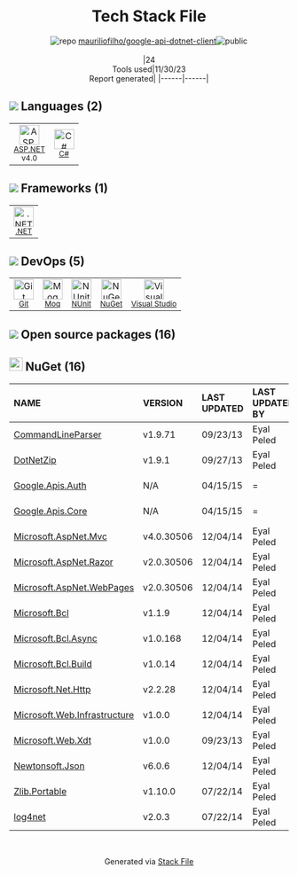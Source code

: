 <!--
&lt;--- Readme.md Snippet without images Start ---&gt;
## Tech Stack
mauriliofilho/google-api-dotnet-client is built on the following main stack:

- [.NET](http://www.microsoft.com/net/) – Frameworks (Full Stack)
- [C#](http://csharp.net) – Languages
- [Visual Studio](http://msdn.microsoft.com/en-us/vstudio/aa718325.aspx) – Integrated Development Environment
- [Moq](https://github.com/Moq/moq4) – Testing Frameworks
- [NUnit](http://www.nunit.org/) – Testing Frameworks
- [ASP.NET](https://www.asp.net/) – Languages

Full tech stack [here](/techstack.md)

&lt;--- Readme.md Snippet without images End ---&gt;

&lt;--- Readme.md Snippet with images Start ---&gt;
## Tech Stack
mauriliofilho/google-api-dotnet-client is built on the following main stack:

- <img width='25' height='25' src='https://img.stackshare.io/service/1014/IoPy1dce_400x400.png' alt='.NET'/> [.NET](http://www.microsoft.com/net/) – Frameworks (Full Stack)
- <img width='25' height='25' src='https://img.stackshare.io/service/1015/1200px-C_Sharp_wordmark.svg.png' alt='C#'/> [C#](http://csharp.net) – Languages
- <img width='25' height='25' src='https://img.stackshare.io/service/1451/SR2hUhQN.png' alt='Visual Studio'/> [Visual Studio](http://msdn.microsoft.com/en-us/vstudio/aa718325.aspx) – Integrated Development Environment
- <img width='25' height='25' src='https://img.stackshare.io/service/1628/1434934.png' alt='Moq'/> [Moq](https://github.com/Moq/moq4) – Testing Frameworks
- <img width='25' height='25' src='https://img.stackshare.io/service/2371/jZ6MYx5Y_400x400.png' alt='NUnit'/> [NUnit](http://www.nunit.org/) – Testing Frameworks
- <img width='25' height='25' src='https://img.stackshare.io/service/6755/2c45151a4a11d3a3c8e71bb34dd069d6_400x400.png' alt='ASP.NET'/> [ASP.NET](https://www.asp.net/) – Languages

Full tech stack [here](/techstack.md)

&lt;--- Readme.md Snippet with images End ---&gt;
-->
<div align="center">

# Tech Stack File
![](https://img.stackshare.io/repo.svg "repo") [mauriliofilho/google-api-dotnet-client](https://github.com/mauriliofilho/google-api-dotnet-client)![](https://img.stackshare.io/public_badge.svg "public")
<br/><br/>
|24<br/>Tools used|11/30/23 <br/>Report generated|
|------|------|
</div>

## <img src='https://img.stackshare.io/languages.svg'/> Languages (2)
<table><tr>
  <td align='center'>
  <img width='36' height='36' src='https://img.stackshare.io/service/6755/2c45151a4a11d3a3c8e71bb34dd069d6_400x400.png' alt='ASP.NET'>
  <br>
  <sub><a href="https://www.asp.net/">ASP.NET</a></sub>
  <br>
  <sub>v4.0</sub>
</td>

<td align='center'>
  <img width='36' height='36' src='https://img.stackshare.io/service/1015/1200px-C_Sharp_wordmark.svg.png' alt='C#'>
  <br>
  <sub><a href="http://csharp.net">C#</a></sub>
  <br>
  <sub></sub>
</td>

</tr>
</table>

## <img src='https://img.stackshare.io/frameworks.svg'/> Frameworks (1)
<table><tr>
  <td align='center'>
  <img width='36' height='36' src='https://img.stackshare.io/service/1014/IoPy1dce_400x400.png' alt='.NET'>
  <br>
  <sub><a href="http://www.microsoft.com/net/">.NET</a></sub>
  <br>
  <sub></sub>
</td>

</tr>
</table>

## <img src='https://img.stackshare.io/devops.svg'/> DevOps (5)
<table><tr>
  <td align='center'>
  <img width='36' height='36' src='https://img.stackshare.io/service/1046/git.png' alt='Git'>
  <br>
  <sub><a href="http://git-scm.com/">Git</a></sub>
  <br>
  <sub></sub>
</td>

<td align='center'>
  <img width='36' height='36' src='https://img.stackshare.io/service/1628/1434934.png' alt='Moq'>
  <br>
  <sub><a href="https://github.com/Moq/moq4">Moq</a></sub>
  <br>
  <sub></sub>
</td>

<td align='center'>
  <img width='36' height='36' src='https://img.stackshare.io/service/2371/jZ6MYx5Y_400x400.png' alt='NUnit'>
  <br>
  <sub><a href="http://www.nunit.org/">NUnit</a></sub>
  <br>
  <sub></sub>
</td>

<td align='center'>
  <img width='36' height='36' src='https://img.stackshare.io/service/2637/6I3oEOP4_400x400.jpg' alt='NuGet'>
  <br>
  <sub><a href="https://www.nuget.org/">NuGet</a></sub>
  <br>
  <sub></sub>
</td>

<td align='center'>
  <img width='36' height='36' src='https://img.stackshare.io/service/1451/SR2hUhQN.png' alt='Visual Studio'>
  <br>
  <sub><a href="http://msdn.microsoft.com/en-us/vstudio/aa718325.aspx">Visual Studio</a></sub>
  <br>
  <sub></sub>
</td>

</tr>
</table>


## <img src='https://img.stackshare.io/group.svg' /> Open source packages (16)</h2>

## <img width='24' height='24' src='https://img.stackshare.io/service/2637/6I3oEOP4_400x400.jpg'/> NuGet (16)

|NAME|VERSION|LAST UPDATED|LAST UPDATED BY|LICENSE|VULNERABILITIES|
|:------|:------|:------|:------|:------|:------|
|[CommandLineParser](https://www.nuget.org/CommandLineParser)|v1.9.71|09/23/13|Eyal Peled |MIT|N/A|
|[DotNetZip](https://www.nuget.org/DotNetZip)|v1.9.1|09/27/13|Eyal Peled |Other|[CVE-2018-1002205](https://github.com/advisories/GHSA-7378-6268-4278) (High)|
|[Google.Apis.Auth](https://www.nuget.org/Google.Apis.Auth)|N/A|04/15/15|= |Apache-2.0|N/A|
|[Google.Apis.Core](https://www.nuget.org/Google.Apis.Core)|N/A|04/15/15|= |Apache-2.0|N/A|
|[Microsoft.AspNet.Mvc](https://www.nuget.org/Microsoft.AspNet.Mvc)|v4.0.30506|12/04/14|Eyal Peled |Apache-2.0|N/A|
|[Microsoft.AspNet.Razor](https://www.nuget.org/Microsoft.AspNet.Razor)|v2.0.30506|12/04/14|Eyal Peled |Apache-2.0|N/A|
|[Microsoft.AspNet.WebPages](https://www.nuget.org/Microsoft.AspNet.WebPages)|v2.0.30506|12/04/14|Eyal Peled |Apache-2.0|N/A|
|[Microsoft.Bcl](https://www.nuget.org/Microsoft.Bcl)|v1.1.9|12/04/14|Eyal Peled |N/A|N/A|
|[Microsoft.Bcl.Async](https://www.nuget.org/Microsoft.Bcl.Async)|v1.0.168|12/04/14|Eyal Peled |N/A|N/A|
|[Microsoft.Bcl.Build](https://www.nuget.org/Microsoft.Bcl.Build)|v1.0.14|12/04/14|Eyal Peled |N/A|N/A|
|[Microsoft.Net.Http](https://www.nuget.org/Microsoft.Net.Http)|v2.2.28|12/04/14|Eyal Peled |Apache-2.0|N/A|
|[Microsoft.Web.Infrastructure](https://www.nuget.org/Microsoft.Web.Infrastructure)|v1.0.0|12/04/14|Eyal Peled |N/A|N/A|
|[Microsoft.Web.Xdt](https://www.nuget.org/Microsoft.Web.Xdt)|v1.0.0|09/23/13|Eyal Peled |N/A|N/A|
|[Newtonsoft.Json](https://www.nuget.org/Newtonsoft.Json)|v6.0.6|12/04/14|Eyal Peled |MIT|[](https://github.com/advisories/GHSA-5crp-9r3c-p9vr) (High)|
|[Zlib.Portable](https://www.nuget.org/Zlib.Portable)|v1.10.0|07/22/14|Eyal Peled |N/A|N/A|
|[log4net](https://www.nuget.org/log4net)|v2.0.3|07/22/14|Eyal Peled |Apache-2.0|[CVE-2018-1285](https://github.com/advisories/GHSA-2cwj-8chv-9pp9) (Critical)|

<br/>
<div align='center'>

Generated via [Stack File](https://github.com/marketplace/stack-file)
